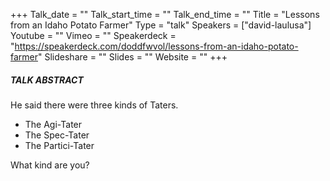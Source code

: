 +++
Talk_date = ""
Talk_start_time = ""
Talk_end_time = ""
Title = "Lessons from an Idaho Potato Farmer"
Type = "talk"
Speakers = ["david-laulusa"]
Youtube = ""
Vimeo = ""
Speakerdeck = "https://speakerdeck.com/doddfwvol/lessons-from-an-idaho-potato-farmer"
Slideshare = ""
Slides = ""
Website = ""
+++

##### TALK ABSTRACT

He said there were three kinds of Taters. 

* The Agi-Tater
* The Spec-Tater
* The Partici-Tater

What kind are you?